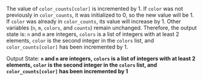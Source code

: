 The value of `color_counts[color]` is incremented by 1. If `color` was not previously in `color_counts`, it was initialized to 0, so the new value will be 1. If `color` was already in `color_counts`, its value will increase by 1. Other variables (`n`, `m`, `colors`, and `counts`) remain unchanged. Therefore, the output state is: `n` and `m` are integers, `colors` is a list of integers with at least 2 elements, `color` is the second integer in the `colors` list, and `color_counts[color]` has been incremented by 1.

Output State: **`n` and `m` are integers, `colors` is a list of integers with at least 2 elements, `color` is the second integer in the `colors` list, and `color_counts[color]` has been incremented by 1**